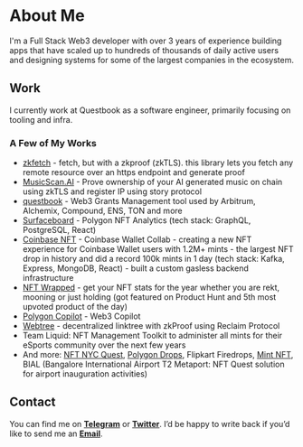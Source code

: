 # About Me

I'm a Full Stack Web3 developer with over 3 years of experience building apps that have scaled up to hundreds of thousands of daily active users and designing systems for some of the largest companies in the ecosystem.

## Work

I currently work at Questbook as a software engineer, primarily focusing on tooling and infra.

### A Few of My Works
* [zkfetch](zkfetch.xyz) - fetch, but with a zkproof (zkTLS). this library lets you fetch any remote resource over an https endpoint and generate proof 
* [MusicScan.AI](musicscan.ai) - Prove ownership of your AI generated music on chain using zkTLS and register IP using story protocol 
* [questbook](questbook.xyz) - Web3 Grants Management tool used by Arbitrum, Alchemix, Compound, ENS, TON and more
* [Surfaceboard](https://www.producthunt.com/products/surfaceboard) - Polygon NFT Analytics (tech stack: GraphQL, PostgreSQL, React)
* [Coinbase NFT](https://miro.medium.com/v2/resize:fit:4800/format:webp/0*i5AYgYJa76xnPXNI.png) - Coinbase Wallet Collab - creating a new NFT experience for Coinbase Wallet users with 1.2M+ mints - the largest NFT drop in history and did a record 100k mints in 1 day (tech stack: Kafka, Express, MongoDB, React) - built a custom gasless backend infrastructure
* [NFT Wrapped](https://www.producthunt.com/products/nft-wrapped) - get your NFT stats for the year whether you are rekt, mooning or just holding (got featured on Product Hunt and 5th most upvoted product of the day)
* [Polygon Copilot](https://polygon.technology/blog/introducing-copilot-your-ai-powered-guide-to-polygon-and-web3) - Web3 Copilot
* [Webtree](https://webtreee.xyz/) - decentralized linktree with zkProof using Reclaim Protocol
* Team Liquid: NFT Management Toolkit to administer all mints for their eSports community over the next few years
* And more: [NFT NYC Quest](https://x.com/0xPolygonEco/status/1537841336447008770), [Polygon Drops](https://0xcopestudio.medium.com/polygon-launches-drops-the-polygon-merch-store-powered-by-cope-studio-c6c9388de421), Flipkart Firedrops, [Mint NFT](https://0xmint.io/), BIAL (Bangalore International Airport T2 Metaport: NFT Quest solution for airport inauguration activities)

## Contact

You can find me on [**Telegram**](https://t.me/kryptocodes) or [**Twitter**](https://x.com/0xkryptocodes). I’d be happy to write back if you’d like to send me an [**Email**](mailto:srivatsantb@gmail.com).
